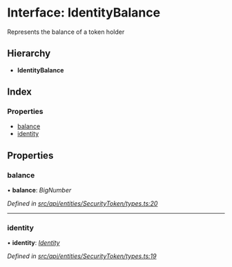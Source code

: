 # Interface: IdentityBalance

Represents the balance of a token holder

## Hierarchy

* **IdentityBalance**

## Index

### Properties

* [balance](identitybalance.md#balance)
* [identity](identitybalance.md#identity)

## Properties

###  balance

• **balance**: *BigNumber*

*Defined in [src/api/entities/SecurityToken/types.ts:20](https://github.com/PolymathNetwork/polymesh-sdk/blob/524b0225/src/api/entities/SecurityToken/types.ts#L20)*

___

###  identity

• **identity**: *[Identity](../classes/identity.md)*

*Defined in [src/api/entities/SecurityToken/types.ts:19](https://github.com/PolymathNetwork/polymesh-sdk/blob/524b0225/src/api/entities/SecurityToken/types.ts#L19)*
